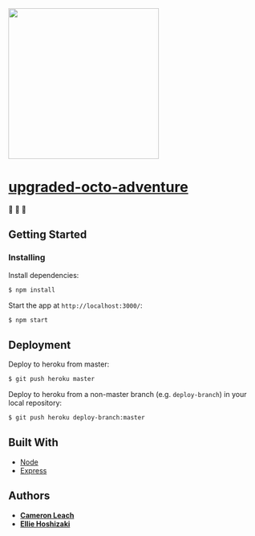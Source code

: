 <img src="https://user-images.githubusercontent.com/5770400/55282436-fe1e1300-5300-11e9-9020-f1aee24aff7e.png" width="300" height="300">

# [upgraded-octo-adventure](https://secret-dusk-50437.herokuapp.com/)

:octopus: :octopus: :octopus:

## Getting Started

### Installing

Install dependencies:

```bash
$ npm install
```

Start the app at `http://localhost:3000/`:

```bash
$ npm start
```

## Deployment

Deploy to heroku from master:

```bash
$ git push heroku master
```

Deploy to heroku from a non-master branch (e.g. `deploy-branch`) in your local repository:

```bash
$ git push heroku deploy-branch:master
```

## Built With

* [Node](https://nodejs.org/en/)
* [Express](https://expressjs.com/)

## Authors

* **[Cameron Leach](https://github.com/phroggy)**
* **[Ellie Hoshizaki](https://github.com/elliehoshi)**
